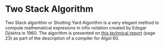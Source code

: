 # Two Stack Algorithm

Two Stack algorithm or Shutting Yard Algorithm is a very elegant method to compute mathematical expresions in infix notation created by Edsgar Djisktra in 1960. The algorithm is presented on [this technical report](http://oai.cwi.nl/oai/asset/9251/9251A.pdf) (page 23) as part of the description of a compiler for Algol 60.




